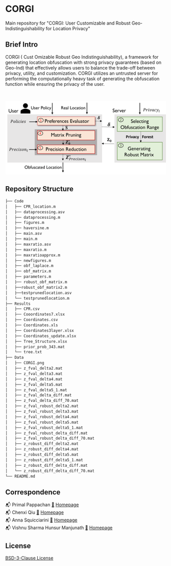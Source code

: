 
# CORGI #

Main repository for "CORGI: User Customizable and Robust Geo-Indistinguishability for Location Privacy"

## Brief Intro ##
CORGI ( Cust Omizable Robust Geo Indistinguishability), a framework for generating location obfuscation with strong privacy guarantees (based on Geo-Ind) that effectively allows users to balance the trade-off between privacy, utility, and customization. CORGI utilizes an untrusted server for performing the computationally heavy task of generating the obfuscation function while ensuring the privacy of the user.

<br />

![](Results/CORGI.png)

## Repository Structure ##

```bash
├── Code
│   ├── CPR_location.m
│   ├── dataprocessing.asv
│   ├── dataprocessing.m
│   ├── figures.m
│   ├── haversine.m
│   ├── main.asv
│   ├── main.m
│   ├── maxratio.asv
│   ├── maxratio.m
│   ├── maxratioapprox.m
│   ├── newfigures.m
│   ├── obf_laplace.m
│   ├── obf_matrix.m
│   ├── parameters.m
│   ├── robust_obf_matrix.m
│   ├──robust_obf_matrix2.m
│   ├──testprunedlocation.asv
│   └── testprunedlocation.m
├── Results
│   ├── CPR.csv
│   ├── Cooordinates7.xlsx
│   ├── Coordinates.csv
│   ├── Coordinates.xls
│   ├── Coordinates3layer.xlsx
│   ├── Coordinates_update.xlsx
│   ├── Tree_Structure.xlsx
│   ├── prior_prob_343.mat
│   └── tree.txt
├── Data
│   ├── CORGI.png
│   ├── z_fval_delta2.mat
│   ├── z_fval_delta3.mat
│   ├── z_fval_delta4.mat
│   ├── z_fval_delta5.mat
│   ├── z_fval_delta5_1.mat
│   ├── z_fval_delta_diff.mat
│   ├── z_fval_delta_diff_70.mat
│   ├── z_fval_robust_delta2.mat
│   ├── z_fval_robust_delta3.mat
│   ├── z_fval_robust_delta4.mat
│   ├── z_fval_robust_delta5.mat
│   ├── z_fval_robust_delta5_1.mat
│   ├── z_fval_robust_delta_diff.mat
│   ├── z_fval_robust_delta_diff_70.mat
│   ├── z_robust_diff_delta2.mat
│   ├── z_robust_diff_delta4.mat
│   ├── z_robust_diff_delta5.mat
│   ├── z_robust_diff_delta5_1.mat
│   ├── z_robust_diff_delta_diff.mat
│   └── z_robust_diff_delta_diff_70.mat
└── README.md
```

## Correspondence ##

📬 Primal Pappachan [📜](mailto:primal@psu.edu) [Homepage](https://primalpappachan.com/)<br />
📬 Chenxi Qiu [📜](mailto:chenxi.qiu@unt.edu) [Homepage](https://computerscience.engineering.unt.edu/people/faculty/chenxi-qiu)<br />
📬 Anna Squicciarini [📜](mailto:acs20@psu.edu) [Homepage](https://faculty.ist.psu.edu/acs20/)<br />
📬 Vishnu Sharma Hunsur Manjunath [📜](mailto:vxh5104@psu.edu) [Homepage](mailto:vxh5104@psu.edu)<br />

## License

[BSD-3-Clause License](https://choosealicense.com/licenses/bsd-3-clause/)
